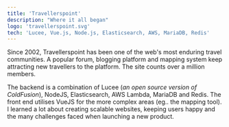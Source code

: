 ```yaml
---
title: 'Travellerspoint'
description: "Where it all began"
logo: 'travellerspoint.svg'
tech: 'Lucee, Vue.js, Node.js, Elasticsearch, AWS, MariaDB, Redis'
---
```


Since 2002, Travellerspoint has been one of the web's most enduring travel communities. A popular forum, blogging platform and mapping system keep attracting new travellers to the platform. The site counts over a million members. 

The backend is a combination of Lucee (*an open source version of ColdFusion*), NodeJS, Elasticsearch, AWS Lambda, MariaDB and Redis. The front end utilises VueJS for the more complex areas (eg.. the mapping tool). I learned a lot about creating scalable websites, keeping users happy and the many challenges faced when launching a new product.